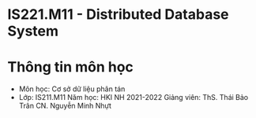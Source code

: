 # IS221.M11 - Distributed Database System


# Thông tin môn học
* Môn học: Cơ sở dữ liệu phân tán
* Lớp: IS211.M11
Năm học: HKI NH 2021-2022
Giảng viên:
ThS. Thái Bảo Trân
CN. Nguyễn Minh Nhựt

